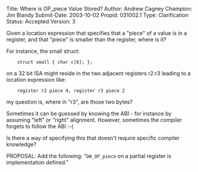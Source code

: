 Title:       Where is OP_piece Value Stored?
Author:      Andrew Cagney
Champion:    Jim Blandy
Submit-Date: 2003-10-02
Propid:      031002.1
Type:        Clarification
Status:      Accepted
Version:     3

Given a location expression that specifies that a "piece" of a value is
in a register, and that "piece" is smaller than the register, where is it?

For instance, the small struct:

        struct small { char c[6]; };

on a 32 bit ISA might reside in the two adjacent registers r2:r3 leading
to a location expression like:

        register r2 piece 4, register r3 piece 2

my question is, where in "r3", are those two bytes?

Sometimes it can be guessed by knowing the ABI - for instance by
assuming "left" or "right" alignment.  However, sometimes the compiler
forgets to follow the ABI :-(

Is there a way of specifying this that doesn't require specific compiler
knowledge?


PROPOSAL:
Add the following:
  "`DW_OP_piece` on a partial register is implementation defined."
